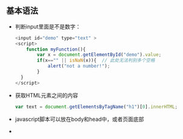 ## 基本语法

* 判断input里面是不是数字：

  ```javascript
  <input id="demo" type="text" >
  <script>
      function myFunction(){
          var x = document.getElementById("demo").value;
          if(x=="" || isNaN(x)){  // 此处无法判别多个空格
              alert("not a number!");
          }
  	}
  </script>
  ```

* 获取HTML元素之间的内容

  ```javascript
  var text = document.getElementsByTagName("h1")[0].innerHTML;
  ```

* javascript脚本可以放在body和head中，或者页面底部

* 









